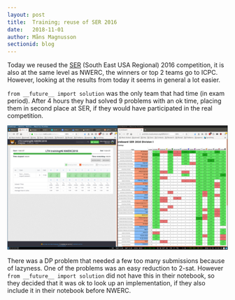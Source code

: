 ```yaml
---
layout: post
title:  Training; reuse of SER 2016
date:   2018-11-01
author: Måns Magnusson
sectionid: blog
---
```


Today we reused the [SER](https://ser.cs.fit.edu/ser2016/) (South East USA Regional) 2016 competition, it is also at the same level as NWERC, the winners or top 2 teams go to ICPC. However, looking at the results from today it seems in general a lot easier.

`from __future__ import solution` was the only team that had time (in exam period). After 4 hours they had solved 9 problems with an ok time, placing them in second place at SER, if they would have participated in the real competition.

![scoreboard](/assets/imgs/181101/scoreboard.png)

There was a DP problem that needed a few too many submissions because of lazyness. One of the problems was an easy reduction to 2-sat. However `from __future__ import solution` did not have this in their notebook, so they decided that it was ok to look up an implementation, if they also include it in their notebook before NWERC.
